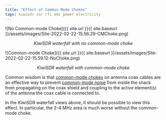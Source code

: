 ```yaml
---
title: "Effect of Common Mode Chokes"
tags: kiwisdr snr rfi emi power electricity
---
```


![No Common-mode Choke]({{ site.url }}{{ site.baseurl }}/assets/images/Site-2022-02-22-15.56.29-CMChoke.png)
*<center>KiwiSDR waterfall with no common-mode choke</center>*

![Common-mode Choke]({{ site.url }}{{ site.baseurl }}/assets/images/Site-2022-02-22-15.59.12-NoChoke.png)
*<center>KiwiSDR waterfall with common-mode choke</center>*

Common wisdom is that [common-mode
chokes](https://en.wikipedia.org/wiki/Choke_(electronics)#Common-mode_choke)
on antenna coax cables are an effective way to prevent [common-mode
noise](https://en.wikipedia.org/wiki/Common-mode_signal) from inside
the shack from propagating on the coax shield and coupling to the
active element(s) of the antenna the coax cable is connected to.

In the KiwiSDR waterfall views above, it should be possible to view
this effect. In particular, the 2-4 MHz area is much worse without the
common-mode choke.
